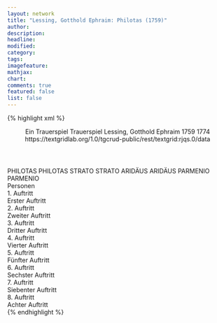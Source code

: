 ```yaml
---
layout: network
title: "Lessing, Gotthold Ephraim: Philotas (1759)"
author:
description:
headline:
modified:
category:
tags:
imagefeature:
mathjax:
chart:
comments: true
featured: false
list: false
---
```

{% highlight xml %}
<?xml-model href="http://raw.githubusercontent.com/DLiNa/project/master/rules/lina.rnc"?><?xml-model href="http://raw.githubusercontent.com/DLiNa/project/master/rules/lina.sch"?>
<play xmlns="http://lina.digital">
  <header>
    <title>Philotas</title>
    <subtitle>Ein Trauerspiel</subtitle>
    <genretitle>Trauerspiel</genretitle>
    <author>Lessing, Gotthold Ephraim</author>
    <date type="print" when="1759">1759</date>
    <date type="premiere"/>
    <date type="written" when="1774">1774</date>
    <source>https://textgridlab.org/1.0/tgcrud-public/rest/textgrid:rjqs.0/data</source>
  </header>
  <personae>
    <character>
      <name>PHILOTAS</name>
      <alias xml:id="philotas">
        <name>PHILOTAS</name>
      </alias>
    </character>
    <character>
      <name>STRATO</name>
      <alias xml:id="strato">
        <name>STRATO</name>
      </alias>
    </character>
    <character>
      <name>ARIDÄUS</name>
      <alias xml:id="aridäus">
        <name>ARIDÄUS</name>
      </alias>
    </character>
    <character>
      <name>PARMENIO</name>
      <alias xml:id="parmenio">
        <name>PARMENIO</name>
      </alias>
    </character>
  </personae>
  <text>
    <div>
      <head>Personen</head>
    </div>
    <div>
      <head>1. Auftritt</head>
      <div>
        <head>Erster Auftritt</head>
        <sp who="#philotas">
          <amount n="1" unit="speech_acts"/>
          <amount n="256" unit="words"/>
          <amount n="1350" unit="chars"/>
        </sp>
      </div>
    </div>
    <div>
      <head>2. Auftritt</head>
      <div>
        <head>Zweiter Auftritt</head>
        <sp who="#strato">
          <amount n="10" unit="speech_acts"/>
          <amount n="158" unit="words"/>
          <amount n="7" unit="lines"/>
          <amount n="845" unit="chars"/>
        </sp>
        <sp who="#philotas">
          <amount n="9" unit="speech_acts"/>
          <amount n="995" unit="words"/>
          <amount n="4" unit="lines"/>
          <amount n="5492" unit="chars"/>
        </sp>
      </div>
    </div>
    <div>
      <head>3. Auftritt</head>
      <div>
        <head>Dritter Auftritt</head>
        <sp who="#aridäus">
          <amount n="9" unit="speech_acts"/>
          <amount n="473" unit="words"/>
          <amount n="3" unit="lines"/>
          <amount n="2672" unit="chars"/>
        </sp>
        <sp who="#philotas">
          <amount n="8" unit="speech_acts"/>
          <amount n="239" unit="words"/>
          <amount n="5" unit="lines"/>
          <amount n="1334" unit="chars"/>
        </sp>
        <sp who="#strato">
          <amount n="2" unit="speech_acts"/>
          <amount n="124" unit="words"/>
          <amount n="1" unit="lines"/>
          <amount n="708" unit="chars"/>
        </sp>
      </div>
    </div>
    <div>
      <head>4. Auftritt</head>
      <div>
        <head>Vierter Auftritt</head>
        <sp who="#philotas">
          <amount n="1" unit="speech_acts"/>
          <amount n="868" unit="words"/>
          <amount n="4691" unit="chars"/>
        </sp>
      </div>
    </div>
    <div>
      <head>5. Auftritt</head>
      <div>
        <head>Fünfter Auftritt</head>
        <sp who="#philotas">
          <amount n="33" unit="speech_acts"/>
          <amount n="1158" unit="words"/>
          <amount n="17" unit="lines"/>
          <amount n="6199" unit="chars"/>
        </sp>
        <sp who="#parmenio">
          <amount n="32" unit="speech_acts"/>
          <amount n="1045" unit="words"/>
          <amount n="12" unit="lines"/>
          <amount n="5519" unit="chars"/>
        </sp>
      </div>
    </div>
    <div>
      <head>6. Auftritt</head>
      <div>
        <head>Sechster Auftritt</head>
        <sp who="#philotas">
          <amount n="1" unit="speech_acts"/>
          <amount n="316" unit="words"/>
          <amount n="1657" unit="chars"/>
        </sp>
      </div>
    </div>
    <div>
      <head>7. Auftritt</head>
      <div>
        <head>Siebenter Auftritt</head>
        <sp who="#aridäus">
          <amount n="15" unit="speech_acts"/>
          <amount n="400" unit="words"/>
          <amount n="8" unit="lines"/>
          <amount n="2244" unit="chars"/>
        </sp>
        <sp who="#philotas">
          <amount n="14" unit="speech_acts"/>
          <amount n="538" unit="words"/>
          <amount n="10" unit="lines"/>
          <amount n="2969" unit="chars"/>
        </sp>
      </div>
    </div>
    <div>
      <head>8. Auftritt</head>
      <div>
        <head>Achter Auftritt</head>
        <sp who="#strato">
          <amount n="12" unit="speech_acts"/>
          <amount n="263" unit="words"/>
          <amount n="9" unit="lines"/>
          <amount n="1327" unit="chars"/>
        </sp>
        <sp who="#aridäus">
          <amount n="18" unit="speech_acts"/>
          <amount n="359" unit="words"/>
          <amount n="15" unit="lines"/>
          <amount n="1846" unit="chars"/>
        </sp>
        <sp who="#philotas">
          <amount n="16" unit="speech_acts"/>
          <amount n="567" unit="words"/>
          <amount n="6" unit="lines"/>
          <amount n="2956" unit="chars"/>
        </sp>
      </div>
    </div>
  </text>
</play>
{% endhighlight %}